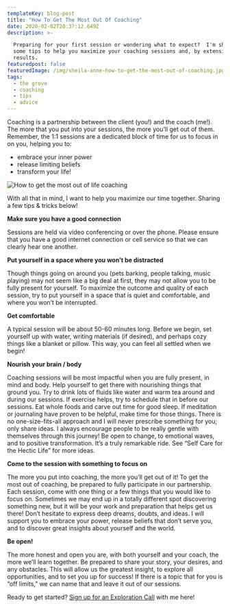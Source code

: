 ```yaml
---
templateKey: blog-post
title: "How To Get The Most Out Of Coaching"
date: 2020-02-02T20:37:12.649Z
description: >-

  Preparing for your first session or wondering what to expect?  I'm sharing
  some tips to help you maximize your coaching sessions and, by extension,  your
  results.
featuredpost: false
featuredImage: /img/sheila-anne-how-to-get-the-most-out-of-coaching.jpg
tags:
  - the grove
  - coaching
  - tips
  - advice
---
```


Coaching is a partnership between the client (you!) and the coach (me!). The more that you put into your sessions, the more you’ll get out of them. Remember, the 1:1 sessions are a dedicated block of time for us to focus in on you, helping you to:

- embrace your inner power
- release limiting beliefs
- transform your life!

![How to get the most out of life coaching](/img/sheila-anne-how-to-get-the-most-out-of-coaching.jpg)

With all that in mind, I want to help you maximize our time together. Sharing a few tips & tricks below!

**Make sure you have a good connection**

Sessions are held via video conferencing or over the phone. Please ensure that you have a good internet connection or cell service so that we can clearly hear one another.

**Put yourself in a space where you won’t be distracted**

Though things going on around you (pets barking, people talking, music playing) may not seem like a big deal at first, they may not allow you to be fully present for yourself. To maximize the outcome and quality of each session, try to put yourself in a space that is quiet and comfortable, and where you won’t be interrupted.

**Get comfortable**

A typical session will be about 50-60 minutes long. Before we begin, set yourself up with water, writing materials (if desired), and perhaps cozy things like a blanket or pillow. This way, you can feel all settled when we begin!

**Nourish your brain / body**

Coaching sessions will be most impactful when you are fully present, in mind and body. Help yourself to get there with nourishing things that ground you. Try to drink lots of fluids like water and warm tea around and during our sessions. If exercise helps, try to schedule that in before our sessions. Eat whole foods and carve out time for good sleep. If meditation or journaling have proven to be helpful, make time for those things. There is no one-size-fits-all approach and I will never prescribe something for you; only share ideas. I always encourage people to be really gentle with themselves through this journey! Be open to change, to emotional waves, and to positive transformation. It’s a truly remarkable ride. See “Self Care for the Hectic Life” for more ideas.

**Come to the session with something to focus on**

The more you put into coaching, the more you’ll get out of it! To get the most out of coaching, be prepared to fully participate in our partnership. Each session, come with one thing or a few things that you would like to focus on. Sometimes we may end up in a totally different spot discovering something new, but it will be your work and preparation that helps get us there! Don’t hesitate to express deep dreams, doubts, and ideas. I will support you to embrace your power, release beliefs that don’t serve you, and to discover great insights about yourself and the world.

**Be open!**

The more honest and open you are, with both yourself and your coach, the more we’ll learn together. Be prepared to share your story, your desires, and any obstacles. This will allow us the greatest insight, to explore all opportunities, and to set you up for success! If there is a topic that for you is “off limits,” we can name that and leave it out of our sessions.

Ready to get started? [Sign up for an Exploration Call](/the-grove/) with me here!
